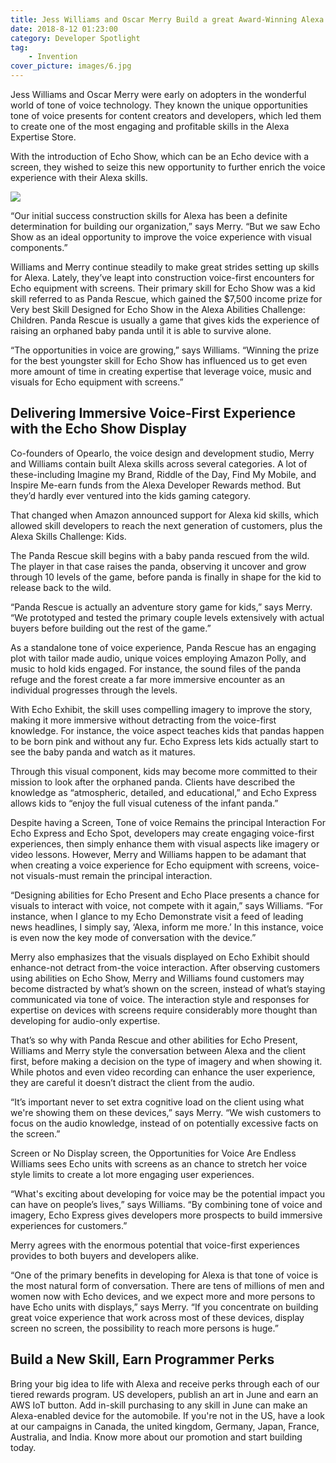 ```yaml
---
title: Jess Williams and Oscar Merry Build a great Award-Winning Alexa Youngster Skill Created for Echo Show
date: 2018-8-12 01:23:00
category: Developer Spotlight
tag:
	- Invention
cover_picture: images/6.jpg
---
```


Jess Williams and Oscar Merry were early on adopters in the wonderful world of tone of voice technology. They known the unique opportunities tone of voice presents for content creators and developers, which led them to create one of the most engaging and profitable skills in the Alexa Expertise Store.

With the introduction of Echo Show, which can be an Echo device with a screen, they wished to seize this new opportunity to further enrich the voice experience with their Alexa skills.

<!-- more -->

![](/images/6.jpg)

“Our initial success construction skills for Alexa has been a definite determination for building our organization,” says Merry. “But we saw Echo Show as an ideal opportunity to improve the voice experience with visual components.”

Williams and Merry continue steadily to make great strides setting up skills for Alexa. Lately, they’ve leapt into construction voice-first encounters for Echo equipment with screens. Their primary skill for Echo Show was a kid skill referred to as Panda Rescue, which gained the $7,500 income prize for Very best Skill Designed for Echo Show in the Alexa Abilities Challenge: Children. Panda Rescue is usually a game that gives kids the experience of raising an orphaned baby panda until it is able to survive alone.

“The opportunities in voice are growing,” says Williams. “Winning the prize for the best youngster skill for Echo Show has influenced us to get even more amount of time in creating expertise that leverage voice, music and visuals for Echo equipment with screens.”

## Delivering Immersive Voice-First Experience with the Echo Show Display

Co-founders of Opearlo, the voice design and development studio, Merry and Williams contain built Alexa skills across several categories. A lot of these-including Imagine my Brand, Riddle of the Day, Find My Mobile, and Inspire Me-earn funds from the Alexa Developer Rewards method. But they’d hardly ever ventured into the kids gaming category.

That changed when Amazon announced support for Alexa kid skills, which allowed skill developers to reach the next generation of customers, plus the Alexa Skills Challenge: Kids.

The Panda Rescue skill begins with a baby panda rescued from the wild. The player in that case raises the panda, observing it uncover and grow through 10 levels of the game, before panda is finally in shape for the kid to release back to the wild.

“Panda Rescue is actually an adventure story game for kids,” says Merry. “We prototyped and tested the primary couple levels extensively with actual buyers before building out the rest of the game.”

As a standalone tone of voice experience, Panda Rescue has an engaging plot with tailor made audio, unique voices employing Amazon Polly, and music to hold kids engaged. For instance, the sound files of the panda refuge and the forest create a far more immersive encounter as an individual progresses through the levels.

With Echo Exhibit, the skill uses compelling imagery to improve the story, making it more immersive without detracting from the voice-first knowledge. For instance, the voice aspect teaches kids that pandas happen to be born pink and without any fur. Echo Express lets kids actually start to see the baby panda and watch as it matures.

Through this visual component, kids may become more committed to their mission to look after the orphaned panda. Clients have described the knowledge as “atmospheric, detailed, and educational,” and Echo Express allows kids to “enjoy the full visual cuteness of the infant panda.”

Despite having a Screen, Tone of voice Remains the principal Interaction
For Echo Express and Echo Spot, developers may create engaging voice-first experiences, then simply enhance them with visual aspects like imagery or video lessons. However, Merry and Williams happen to be adamant that when creating a voice experience for Echo equipment with screens, voice-not visuals-must remain the principal interaction.

“Designing abilities for Echo Present and Echo Place presents a chance for visuals to interact with voice, not compete with it again,” says Williams. “For instance, when I glance to my Echo Demonstrate visit a feed of leading news headlines, I simply say, ‘Alexa, inform me more.’ In this instance, voice is even now the key mode of conversation with the device.”

Merry also emphasizes that the visuals displayed on Echo Exhibit should enhance-not detract from-the voice interaction. After observing customers using abilities on Echo Show, Merry and Williams found customers may become distracted by what’s shown on the screen, instead of what’s staying communicated via tone of voice. The interaction style and responses for expertise on devices with screens require considerably more thought than developing for audio-only expertise.

That’s so why with Panda Rescue and other abilities for Echo Present, Williams and Merry style the conversation between Alexa and the client first, before making a decision on the type of imagery and when showing it. While photos and even video recording can enhance the user experience, they are careful it doesn’t distract the client from the audio.

“It’s important never to set extra cognitive load on the client using what we're showing them on these devices,” says Merry. “We wish customers to focus on the audio knowledge, instead of on potentially excessive facts on the screen.”

Screen or No Display screen, the Opportunities for Voice Are Endless
Williams sees Echo units with screens as an chance to stretch her voice style limits to create a lot more engaging user experiences.

“What's exciting about developing for voice may be the potential impact you can have on people’s lives,” says Williams. “By combining tone of voice and imagery, Echo Express gives developers more prospects to build immersive experiences for customers.”

Merry agrees with the enormous potential that voice-first experiences provides to both buyers and developers alike.

“One of the primary benefits in developing for Alexa is that tone of voice is the most natural form of conversation. There are tens of millions of men and women now with Echo devices, and we expect more and more persons to have Echo units with displays,” says Merry. “If you concentrate on building great voice experience that work across most of these devices, display screen no screen, the possibility to reach more persons is huge.”

## Build a New Skill, Earn Programmer Perks

Bring your big idea to life with Alexa and receive perks through each of our tiered rewards program. US developers, publish an art in June and earn an AWS IoT button. Add in-skill purchasing to any skill in June can make an Alexa-enabled device for the automobile. If you're not in the US, have a look at our campaigns in Canada, the united kingdom, Germany, Japan, France, Australia, and India. Know more about our promotion and start building today.